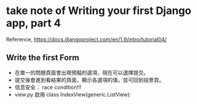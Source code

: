 #  take note of <b>Writing your first Django app, part 4</b>
Reference, https://docs.djangoproject.com/en/1.9/intro/tutorial04/

## Write the first Form
- 在單一的問題頁面會出現預擬的選項，現在可以選擇提交。
- 提交後會進到看結果的頁面，顯示各選項的值，並可回到投票頁。
- 信息安全︰ race condition!!!
- view.py 啟用 class IndexView(generic.ListView):
